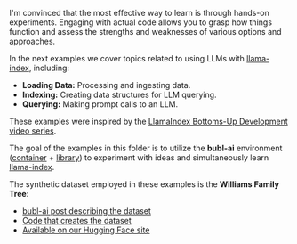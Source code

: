 I'm convinced that the most effective way to learn is through hands-on experiments. Engaging with actual code allows you to grasp how things function and assess the strengths and weaknesses of various options and approaches.

In the next examples we cover topics related to using LLMs with [llama-index](https://docs.llamaindex.ai/en/stable/), including:
- **Loading Data:** Processing and ingesting data.
- **Indexing:** Creating data structures for LLM querying.
- **Querying:** Making prompt calls to an LLM.

These examples were inspired by the [LlamaIndex Bottoms-Up Development video series](https://docs.llamaindex.ai/en/stable/getting_started/discover_llamaindex.html).

The goal of the examples in this folder is to utilize the **bubl-ai** environment ([container](https://github.com/bubl-ai/llamaindex-project/tree/main/docker) + [library](https://github.com/bubl-ai/llamaindex-project/tree/main/bubls/bubls)) to experiment with ideas and simultaneously learn [llama-index](https://docs.llamaindex.ai/en/stable/).

The synthetic dataset employed in these examples is the **Williams Family Tree**:
- [bubl-ai post describing the dataset](https://bubl-ai.com/posts/Data-for-evaluating-different-RAGs/)
- [Code that creates the dataset](https://github.com/bubl-ai/llamaindex-project/blob/main/builders/family_tree_synthetic_data/williams_family.py)
- [Available on our Hugging Face site](https://huggingface.co/datasets/bubl-ai/williams_family_tree)
